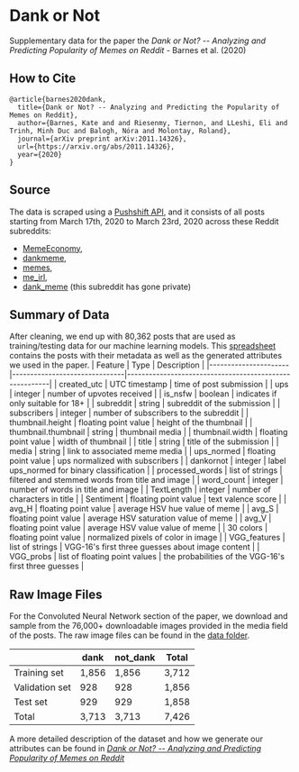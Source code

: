 # Dank or Not

Supplementary data for the paper the _Dank or Not? -- Analyzing and Predicting Popularity of Memes on Reddit_ - Barnes et al. (2020)

## How to Cite

```
@article{barnes2020dank,
  title={Dank or Not? -- Analyzing and Predicting the Popularity of Memes on Reddit},
  author={Barnes, Kate and and Riesenmy, Tiernon, and LLeshi, Eli and Trinh, Minh Duc and Balogh, Nóra and Molontay, Roland},
  journal={arXiv preprint arXiv:2011.14326},
  url={https://arxiv.org/abs/2011.14326},
  year={2020}
}
```

## Source

The data is scraped using a [Pushshift API](https://pypi.org/project/psaw/), and it consists of all posts starting from March 17th, 2020 to March 23rd, 2020 across these Reddit subreddits:

- [MemeEconomy](https://www.reddit.com/r/MemeEconomy/),
- [dankmeme](https://www.reddit.com/r/dankmeme/),
- [memes](https://www.reddit.com/r/memes/),
- [me_irl](https://www.reddit.com/r/me_irl/),
- [dank_meme](https://www.reddit.com/r/dank_meme/) (this subreddit has gone private)

## Summary of Data

After cleaning, we end up with 80,362 posts that are used as training/testing data for our machine learning models. This [spreadsheet](./data/final_dank.csv) contains the posts with their metadata as well as the generated attributes we used in the paper.
| Feature | Type | Description |
|----------------------|-------------------------------|--------------------------------------------------------|
| created_utc | UTC timestamp | time of post submission |
| ups | integer | number of upvotes received |
| is_nsfw | boolean | indicates if only suitable for 18\+ |
| subreddit | string | subreddit of the submission |
| subscribers | integer | number of subscribers to the subreddit |
| thumbnail\.height | floating point value | height of the thumbnail |
| thumbnail\.thumbnail | string | thumbnail media |
| thumbnail\.width | floating point value | width of thumbnail |
| title | string | title of the submission |
| media | string | link to associated meme media |
| ups_normed | floating point value | ups normalized with subscribers |
| dankornot | integer | label ups_normed for binary classification |
| processed_words | list of strings | filtered and stemmed words from title and image |
| word_count | integer | number of words in title and image |
| TextLength | integer | number of characters in title |
| Sentiment | floating point value | text valence score |
| avg_H | floating point value | average HSV hue value of meme |
| avg_S | floating point value | average HSV saturation value of meme |
| avg_V | floating point value | average HSV value value of meme |
| 30 colors | floating point value | normalized pixels of color in image |
| VGG_features | list of strings | VGG\-16's first three guesses about image content |
| VGG_probs | list of floating point values | the probabilities of the VGG\-16's first three guesses |

## Raw Image Files

For the Convoluted Neural Network section of the paper, we download and sample from the 76,000+ downloadable images provided in the media field of the posts. The raw image files can be found in the [data folder](./data).

|                | dank  | not_dank | Total |
| -------------- | ----- | -------- | ----- |
| Training set   | 1,856 | 1,856    | 3,712 |
| Validation set | 928   | 928      | 1,856 |
| Test set       | 929   | 929      | 1,858 |
| Total          | 3,713 | 3,713    | 7,426 |

A more detailed description of the dataset and how we generate our attributes can be found in [_Dank or Not? -- Analyzing and Predicting Popularity of Memes on Reddit_](https://arxiv.org/abs/2011.14326)
